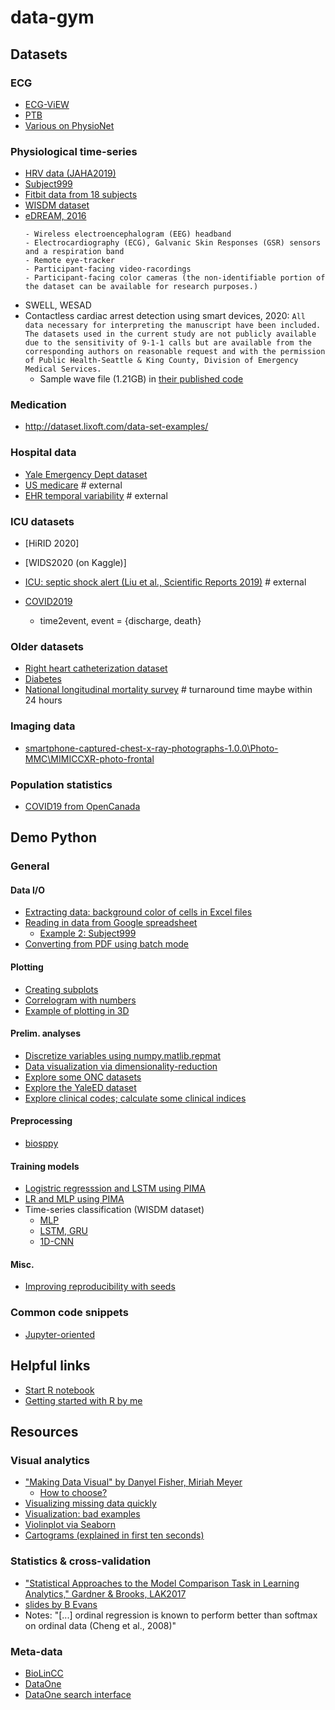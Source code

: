 

# data-gym #

## Datasets ##

### ECG ###
- [ECG-ViEW](demo/ECG_ViEW.ipynb)
- [PTB](demo/PTB.ipynb)
- [Various on PhysioNet](https://physionet.org/content/?topic=atrial)

### Physiological time-series ###

- [HRV data (JAHA2019)](demo/JAHA2019_HRV_n28.py)
- [Subject999](demo/Prophet_Subject999.ipynb)
- [Fitbit data from 18 subjects](demo/Fitbit.ipynb)
- [WISDM dataset](demo/WISDM.ipynb)
- [eDREAM, 2016](http://www.dsp.utoronto.ca/projects/eDREAM/)
  ``` 
  - Wireless electroencephalogram (EEG) headband
  - Electrocardiography (ECG), Galvanic Skin Responses (GSR) sensors and a respiration band
  - Remote eye-tracker
  - Participant-facing video-racordings
  - Participant-facing color cameras (the non-identifiable portion of the dataset can be available for research purposes.)
  ```
- SWELL, WESAD
- Contactless cardiac arrest detection using smart devices, 2020:
  ```All data necessary for interpreting the manuscript have been included. The datasets used in the current study are not publicly available due to the sensitivity of 9-1-1 calls but are available from the corresponding authors on reasonable request and with the permission of Public Health-Seattle & King County, Division of Emergency Medical Services.```
  - Sample wave file (1.21GB) in [their published code](https://cardiacalert.cs.washington.edu/)

### Medication 
- http://dataset.lixoft.com/data-set-examples/

### Hospital data ###
- [Yale Emergency Dept dataset](YaleEDdemo.ipynb)
- [US medicare](https://data.medicare.gov/data/hospital-compare)  # external
- [EHR temporal variability](https://github.com/hms-dbmi/EHRtemporalVariability)  # external

### ICU datasets ##
- [HiRID 2020]
- [WIDS2020 (on Kaggle)]
- [ICU: septic shock alert (Liu et al., Scientific Reports 2019)](https://github.com/instigatorofawe/shockalert-documented) # external

- [COVID2019](https://github.com/beoutbreakprepared/nCoV2019)
  - time2event, event = {discharge, death}
  
### Older datasets ###
- [Right heart catheterization dataset](http://biostat.mc.vanderbilt.edu/wiki/pub/Main/DataSets/rhc.html)
- [Diabetes](demo/LR_vs_LSTM_on_PIMA_without_skin.ipynb)
- [National longitudinal mortality survey](https://www.census.gov/topics/research/nlms.Project_Overview.html) # turnaround time maybe within 24 hours

### Imaging data ###
- [smartphone-captured-chest-x-ray-photographs-1.0.0\Photo-MMC\MIMICCXR-photo-frontal]()

### Population statistics ###
- [COVID19 from OpenCanada](datasets/OpenCanada_COVID19.ipynb)






## Demo Python ##

### General ###

#### Data I/O ####

- [Extracting data: background color of cells in Excel files](demo/parsing_excel.md)
- [Reading in data from Google spreadsheet](demo/gsheet_demo.ipynb)
  - [Example 2: Subject999](demo/Prophet_Subject999.ipynb)
- [Converting from PDF using batch mode](misc/pdf.md)

#### Plotting ####  
- [Creating subplots](demo/subplots.ipynb)
- [Correlogram with numbers](demo/correlogram_in_python.ipynb)
- [Example of plotting in 3D](demo/WISDM_LSTM.ipynb)

#### Prelim. analyses ####  

- [Discretize variables using numpy.matlib.repmat](demo/discretize.ipynb)
- [Data visualization via dimensionality-reduction](demo/dimRedux.ipynb)
- [Explore some ONC datasets](demo/data_playground.ipynb)
- [Explore the YaleED dataset](YaleEDdemo.ipynb)
- [Explore clinical codes; calculate some clinical indices](demo/clinical_codes.ipynb)

#### Preprocessing ####

- [biosppy](demo/biosppy.ipynb) 

#### Training models ####
- [Logistric regresssion and LSTM using PIMA](demo/LR_vs_LSTM_on_PIMA_without_skin.ipynb)
- [LR and MLP using PIMA](demo/LR_vs_LSTM_vs_MLP_on_PIMA.ipynb)
- Time-series classification (WISDM dataset)
    - [MLP](demo/WISDM.ipynb)
    - [LSTM, GRU](WISDM_lstm.ipynb)
    - [1D-CNN](WISDM_1dcnn.ipynb)

#### Misc. ####

- [Improving reproducibility with seeds](demo/random_seeding.md)

### Common code snippets ###

- [Jupyter-oriented](misc/code_snippets.md)


## Helpful links ##

- [Start R notebook](https://colab.research.google.com/notebook#create=true&language=r)
- [Getting started with R by me](demo/R_get_started.ipynb)

## Resources ##

### Visual analytics ###

- ["Making Data Visual" by Danyel Fisher, Miriah Meyer](https://makingdatavisual.github.io/)
   - [How to choose?](https://makingdatavisual.github.io/figurelist.html)
- [Visualizing missing data quickly](https://github.com/ResidentMario/missingno)
- [Visualization: bad examples](https://viz.wtf/)
- [Violinplot via Seaborn](http://seaborn.pydata.org/examples/wide_form_violinplot.html)
- [Cartograms (explained in first ten seconds)](https://www.youtube.com/watch?v=q76QLy9Dqs0&feature=youtu.be)

### Statistics & cross-validation ###

- ["Statistical Approaches to the Model Comparison Task in Learning Analytics," Gardner & Brooks, LAK2017](http://ceur-ws.org/Vol-1915/paper2.pdf)
- [slides by B Evans](https://ecs.wgtn.ac.nz/foswiki/pub/Groups/ECRG/StatsGuide/Significance%20Testing%20for%20Classification.pdf)
- Notes: "[...] ordinal regression is known to perform better than softmax on ordinal data (Cheng et al., 2008)"

### Meta-data ###

- [BioLinCC](https://biolincc.nhlbi.nih.gov/studies/?s=rank&not_initial=Yes&q=acute+care+&d=name&d=acronym&d=available_resources&d=period&page_size=500&so=name&so=acronym&so=available_resources&so=period)
- [DataOne](https://www.dataone.org/investigator-toolkit)
- [DataOne search interface ](https://search.dataone.org/data)



                     
